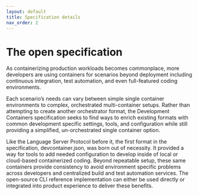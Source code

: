 ```yaml
---
layout: default
title: Specification details
nav_order: 2
---
```


# The open specification

As containerizing production workloads becomes commonplace, more developers are using containers for scenarios beyond deployment including continuous integration, test automation, and even full-featured coding environments. 

Each scenario’s needs can vary between simple single container environments to complex, orchestrated multi-container setups. Rather than attempting to create another orchestrator format, the Development Containers specification seeks to find ways to enrich existing formats with common development specific settings, tools, and configuration while still providing a simplified, un-orchestrated single container option. 

Like the Language Server Protocol before it, the first format in the specification, devcontainer.json, was born out of necessity. It provided a way for tools to add needed configuration to develop inside of local or cloud-based containerized coding. Beyond repeatable setup, these same containers provide consistency to avoid environment specific problems across developers and centralized build and test automation services. The open-source CLI reference implementation can either be used directly or integrated into product experience to deliver these benefits. 